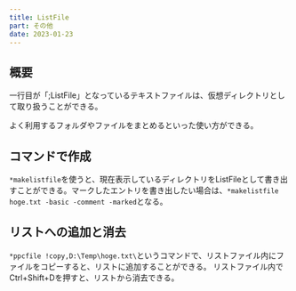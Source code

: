 ```yaml
---
title: ListFile
part: その他
date: 2023-01-23
---
```

## 概要

一行目が「;ListFile」となっているテキストファイルは、仮想ディレクトリとして取り扱うことができる。

よく利用するフォルダやファイルをまとめるといった使い方ができる。

## コマンドで作成

`*makelistfile`を使うと、現在表示しているディレクトリをListFileとして書き出すことができる。マークしたエントリを書き出したい場合は、`*makelistfile hoge.txt -basic -comment -marked`となる。

## リストへの追加と消去

`*ppcfile !copy,D:\Temp\hoge.txt\`というコマンドで、リストファイル内にファイルをコピーすると、リストに追加することができる。
リストファイル内でCtrl+Shift+Dを押すと、リストから消去できる。
